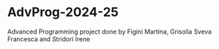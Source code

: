 # AdvProg-2024-25
Advanced Programming project done by Figini Martina, Grisolia Sveva Francesca and Stridori Irene
